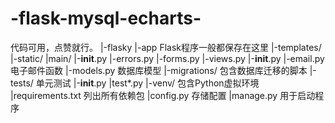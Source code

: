 # -flask-mysql-echarts-
代码可用，点赞就行。
|-flasky
    |-app  Flask程序一般都保存在这里
        |-templates/
        |-static/
        |main/
            |-__init__.py
            |-errors.py
            |-forms.py
            |-views.py
        |-__init__.py
        |-email.py   电子邮件函数
        |-models.py  数据库模型
    |-migrations/ 包含数据库迁移的脚本
    |-tests/     单元测试
        |-__init__.py
        |test*.py
    |-venv/   包含Python虚拟环境
    |requirements.txt 列出所有依赖包
    |config.py 存储配置
    |manage.py 用于启动程序

